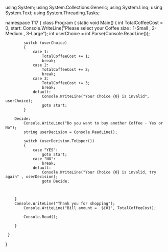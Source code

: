 

using System;
using System.Collections.Generic;
using System.Linq;
using System.Text;
using System.Threading.Tasks;



namespace T17
{
    class Program
    {
        static void Main()
        {
            int TotalCoffeeCost = 0;
        start:
            Console.WriteLine("Please select your Coffee size : 1-Small , 2-Medium , 3-Large");
            int userChoice = int.Parse(Console.ReadLine());

            switch (userChoice)
            {
                case 1:
                    TotalCoffeeCost += 1;
                    break;
                case 2:
                    TotalCoffeeCost += 2;
                    break;
                case 3:
                    TotalCoffeeCost += 3;
                    break;
                default:
                    Console.WriteLine("Your Choice {0} is invalid", userChoice);
                    goto start;
            }

        Decide:
            Console.WriteLine("Do you want to buy another Coffee - Yes or No");
            string userDecision = Console.ReadLine();

            switch (userDecision.ToUpper())
            {
                case "YES":
                    goto start;
                case "NO":
                    break;
                default:
                    Console.WriteLine("Your Choice {0} is invalid, try again" , userDecision);
                    goto Decide;


            
        }
        Console.WriteLine("Thank you for shopping");
            Console.WriteLine("Bill amount =  ${0}", TotalCoffeeCost);

            Console.Read();

        }

     }
}
